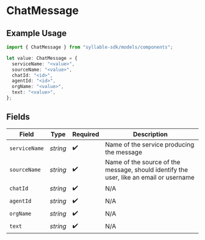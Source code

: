 # ChatMessage

## Example Usage

```typescript
import { ChatMessage } from "syllable-sdk/models/components";

let value: ChatMessage = {
  serviceName: "<value>",
  sourceName: "<value>",
  chatId: "<id>",
  agentId: "<id>",
  orgName: "<value>",
  text: "<value>",
};
```

## Fields

| Field                                                                                  | Type                                                                                   | Required                                                                               | Description                                                                            |
| -------------------------------------------------------------------------------------- | -------------------------------------------------------------------------------------- | -------------------------------------------------------------------------------------- | -------------------------------------------------------------------------------------- |
| `serviceName`                                                                          | *string*                                                                               | :heavy_check_mark:                                                                     | Name of the service producing the message                                              |
| `sourceName`                                                                           | *string*                                                                               | :heavy_check_mark:                                                                     | Name of the source of the message, should identify the user, like an email or username |
| `chatId`                                                                               | *string*                                                                               | :heavy_check_mark:                                                                     | N/A                                                                                    |
| `agentId`                                                                              | *string*                                                                               | :heavy_check_mark:                                                                     | N/A                                                                                    |
| `orgName`                                                                              | *string*                                                                               | :heavy_check_mark:                                                                     | N/A                                                                                    |
| `text`                                                                                 | *string*                                                                               | :heavy_check_mark:                                                                     | N/A                                                                                    |